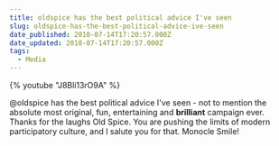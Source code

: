 ```yaml
---
title: oldspice has the best political advice I've seen
slug: oldspice-has-the-best-political-advice-ive-seen
date_published: 2010-07-14T17:20:57.000Z
date_updated: 2010-07-14T17:20:57.000Z
tags:
  - Media
---
```


{% youtube "J8Bli13rO9A" %}

@oldspice has the best political advice I've seen - not to mention the absolute most original, fun, entertaining and **brilliant** campaign ever. Thanks for the laughs Old Spice. You are pushing the limits of modern participatory culture, and I salute you for that. Monocle Smile!
